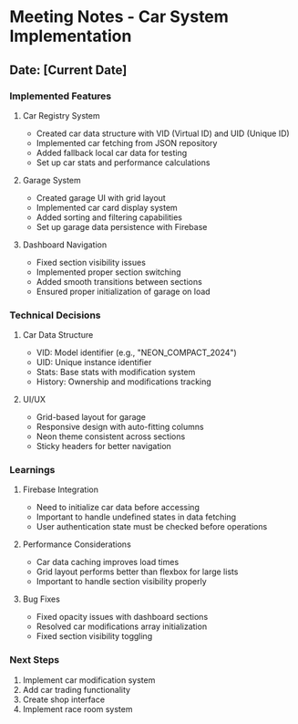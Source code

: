 # Meeting Notes - Car System Implementation

## Date: [Current Date]

### Implemented Features
1. Car Registry System
   - Created car data structure with VID (Virtual ID) and UID (Unique ID)
   - Implemented car fetching from JSON repository
   - Added fallback local car data for testing
   - Set up car stats and performance calculations

2. Garage System
   - Created garage UI with grid layout
   - Implemented car card display system
   - Added sorting and filtering capabilities
   - Set up garage data persistence with Firebase

3. Dashboard Navigation
   - Fixed section visibility issues
   - Implemented proper section switching
   - Added smooth transitions between sections
   - Ensured proper initialization of garage on load

### Technical Decisions
1. Car Data Structure
   - VID: Model identifier (e.g., "NEON_COMPACT_2024")
   - UID: Unique instance identifier
   - Stats: Base stats with modification system
   - History: Ownership and modifications tracking

2. UI/UX
   - Grid-based layout for garage
   - Responsive design with auto-fitting columns
   - Neon theme consistent across sections
   - Sticky headers for better navigation

### Learnings
1. Firebase Integration
   - Need to initialize car data before accessing
   - Important to handle undefined states in data fetching
   - User authentication state must be checked before operations

2. Performance Considerations
   - Car data caching improves load times
   - Grid layout performs better than flexbox for large lists
   - Important to handle section visibility properly

3. Bug Fixes
   - Fixed opacity issues with dashboard sections
   - Resolved car modifications array initialization
   - Fixed section visibility toggling

### Next Steps
1. Implement car modification system
2. Add car trading functionality
3. Create shop interface
4. Implement race room system
